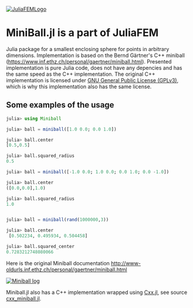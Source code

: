[![JuliaFEMLogo](https://github.com/JuliaFEM/JuliaFEM.jl/blob/master/docs/logo/JuliaFEMLogo_128x128.png)](http://www.juliafem.org) 

# MiniBall.jl is a part of JuliaFEM


Julia package for a smallest enclosing sphere for points in arbitrary dimensions. Implementation is based on the Bernd Gärtner's C++ miniball (https://www.inf.ethz.ch/personal/gaertner/miniball.html). Presented implementation is pure Julia code, does not have any depencies and has the same speed as the C++ implementation. The original C++ implementation is licensed under [GNU General Public License (GPLv3)](http://www.gnu.org/copyleft/gpl.html), which is why this implementation also has the same license.

## Some examples of the usage 

```julia
julia> using Miniball

julia> ball = miniball([1.0 0.0; 0.0 1.0])

julia> ball.center
[0.5,0.5]

julia> ball.squared_radius
0.5

julia> ball = miniball([-1.0 0.0; 1.0 0.0; 0.0 1.0; 0.0 -1.0])

julia> ball.center
([0.0,0.0],1.0)

julia> ball.squared_radius
1.0


julia> ball = miniball(rand(1000000,3))

julia> ball.center
 [0.502234, 0.495934, 0.504458]

julia> ball.squared_center
0.7283212748080066

```
Here is the original Miniball documentation http://www-oldurls.inf.ethz.ch/personal/gaertner/miniball.html

[![Miniball log](http://www-oldurls.inf.ethz.ch/personal/gaertner/miniball/mb.gif)](http://www-oldurls.inf.ethz.ch/personal/gaertner/miniball.html)

Miniball.jl also has a C++ implementation wrapped using [Cxx.jl](https://github.com/Keno/Cxx.jl), see source [cxx_miniball.jl](https://github.com/JuliaFEM/Miniball.jl/blob/master/src/cxx_miniball.jl).
